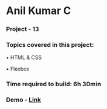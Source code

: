 # Anil Kumar C

### Project - 13

### Topics covered in this project:

•	HTML & CSS

•	Flexbox

### Time required to build: 6h 30min

### Demo - [Link]( )
